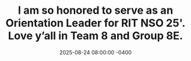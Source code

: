 ---
con: RIT
accepted: false
title: "I am so honored to serve as an Orientation Leader for RIT NSO 25'. Love y’all in Team 8 and Group 8E."
date: 2025-08-24 08:00:00 -0400
---